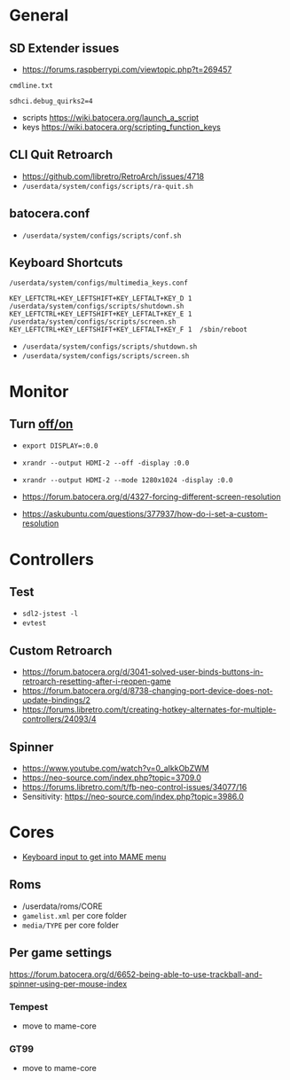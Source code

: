 # General

## SD Extender issues

- https://forums.raspberrypi.com/viewtopic.php?t=269457

`cmdline.txt`
```
sdhci.debug_quirks2=4
```

- scripts https://wiki.batocera.org/launch_a_script
- keys https://wiki.batocera.org/scripting_function_keys

## CLI Quit Retroarch

- https://github.com/libretro/RetroArch/issues/4718
- `/userdata/system/configs/scripts/ra-quit.sh`

## batocera.conf

- `/userdata/system/configs/scripts/conf.sh`

## Keyboard Shortcuts

`/userdata/system/configs/multimedia_keys.conf`
```
KEY_LEFTCTRL+KEY_LEFTSHIFT+KEY_LEFTALT+KEY_D 1  /userdata/system/configs/scripts/shutdown.sh
KEY_LEFTCTRL+KEY_LEFTSHIFT+KEY_LEFTALT+KEY_E 1  /userdata/system/configs/scripts/screen.sh
KEY_LEFTCTRL+KEY_LEFTSHIFT+KEY_LEFTALT+KEY_F 1  /sbin/reboot
```

- `/userdata/system/configs/scripts/shutdown.sh`
- `/userdata/system/configs/scripts/screen.sh`

# Monitor

## Turn [off/on](https://unix.stackexchange.com/questions/227876/how-to-set-custom-resolution-using-xrandr-when-the-resolution-is-not-available-i)

- `export DISPLAY=:0.0`
- `xrandr --output HDMI-2 --off -display :0.0`
- `xrandr --output HDMI-2 --mode 1280x1024 -display :0.0`

- https://forum.batocera.org/d/4327-forcing-different-screen-resolution
- https://askubuntu.com/questions/377937/how-do-i-set-a-custom-resolution


# Controllers

##  Test

- `sdl2-jstest -l`
- `evtest`

## Custom Retroarch

- https://forum.batocera.org/d/3041-solved-user-binds-buttons-in-retroarch-resetting-after-i-reopen-game
- https://forum.batocera.org/d/8738-changing-port-device-does-not-update-bindings/2
- https://forums.libretro.com/t/creating-hotkey-alternates-for-multiple-controllers/24093/4

## Spinner

- https://www.youtube.com/watch?v=0_aIkkObZWM
- https://neo-source.com/index.php?topic=3709.0
- https://forums.libretro.com/t/fb-neo-control-issues/34077/16
- Sensitivity: https://neo-source.com/index.php?topic=3986.0

# Cores

- [Keyboard input to get into MAME menu](https://www.reddit.com/r/batocera/comments/r5qxzh/having_trouble_with_mame_2003_plus_arcade_button/)

## Roms

- /userdata/roms/CORE
- `gamelist.xml` per core folder
- `media/TYPE` per core folder

## Per game settings

https://forum.batocera.org/d/6652-being-able-to-use-trackball-and-spinner-using-per-mouse-index

### Tempest

- move to mame-core

### GT99

- move to mame-core